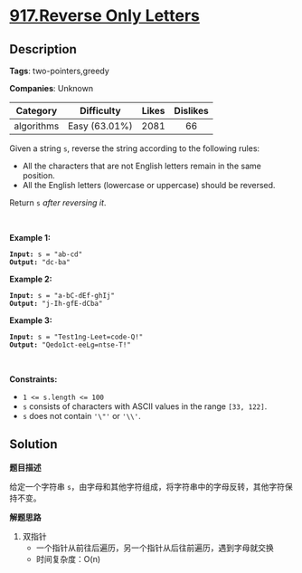 # [917.Reverse Only Letters](https://leetcode.com/problems/reverse-only-letters/description/)

## Description

**Tags**: two-pointers,greedy

**Companies**: Unknown

|  Category  |  Difficulty   | Likes | Dislikes |
| :--------: | :-----------: | :---: | :------: |
| algorithms | Easy (63.01%) | 2081  |    66    |

<p>Given a string <code>s</code>, reverse the string according to the following rules:</p>
<ul>
  <li>All the characters that are not English letters remain in the same position.</li>
  <li>All the English letters (lowercase or uppercase) should be reversed.</li>
</ul>
<p>Return <code>s</code><em> after reversing it</em>.</p>
<p>&nbsp;</p>
<p><strong class="example">Example 1:</strong></p>
<pre><code><strong>Input:</strong> s = "ab-cd"
<strong>Output:</strong> "dc-ba"</code></pre><p><strong class="example">Example 2:</strong></p>
<pre><code><strong>Input:</strong> s = "a-bC-dEf-ghIj"
<strong>Output:</strong> "j-Ih-gfE-dCba"</code></pre><p><strong class="example">Example 3:</strong></p>
<pre><code><strong>Input:</strong> s = "Test1ng-Leet=code-Q!"
<strong>Output:</strong> "Qedo1ct-eeLg=ntse-T!"</code></pre>
<p>&nbsp;</p>
<p><strong>Constraints:</strong></p>
<ul>
  <li><code>1 &lt;= s.length &lt;= 100</code></li>
  <li><code>s</code> consists of characters with ASCII values in the range <code>[33, 122]</code>.</li>
  <li><code>s</code> does not contain <code>&#39;\&quot;&#39;</code> or <code>&#39;\\&#39;</code>.</li>
</ul>

## Solution

**题目描述**

给定一个字符串 `s`，由字母和其他字符组成，将字符串中的字母反转，其他字符保持不变。

**解题思路**

1. 双指针
   - 一个指针从前往后遍历，另一个指针从后往前遍历，遇到字母就交换
   - 时间复杂度：O(n)
